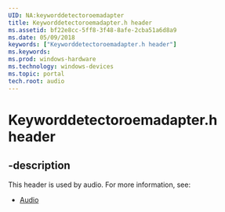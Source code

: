 ```yaml
---
UID: NA:keyworddetectoroemadapter
title: Keyworddetectoroemadapter.h header
ms.assetid: bf22e8cc-5ff8-3f48-8afe-2cba51a6d8a9
ms.date: 05/09/2018
keywords: ["Keyworddetectoroemadapter.h header"]
ms.keywords: 
ms.prod: windows-hardware
ms.technology: windows-devices
ms.topic: portal
tech.root: audio
---
```


# Keyworddetectoroemadapter.h header


## -description


This header is used by audio. For more information, see:

- [Audio](../_audio/index.md)
